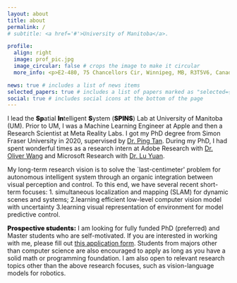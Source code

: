 ```yaml
---
layout: about
title: about
permalink: /
# subtitle: <a href='#'>University of Manitoba</a>.

profile:
  align: right
  image: prof_pic.jpg
  image_circular: false # crops the image to make it circular
  more_info: <p>E2-480, 75 Chancellors Cir, Winnipeg, MB, R3T5V6, Canada</p>

news: true # includes a list of news items
selected_papers: true # includes a list of papers marked as "selected={true}"
social: true # includes social icons at the bottom of the page
---
```


I lead the <strong style="font-weight: 900;">Sp</strong>atial <strong style="font-weight: 900;">In</strong>telligent <strong style="font-weight: 900;">S</strong>ystem (<strong style="font-weight: 900;">SPINS</strong>) Lab at University of Manitoba (UM). Prior to UM, I was a Machine Learning Engineer at Apple and then a Research Scientist at Meta Reality Labs. I got my PhD degree from Simon Fraser University in 2020, supervised by [Dr. Ping Tan](https://ece.hkust.edu.hk/pingtan). During my PhD, I had spent wonderful times as a research intern at Adobe Research with [Dr. Oliver Wang](https://oliverwang.nfshost.com/) and Microsoft Research with [Dr. Lu Yuan](https://scholar.google.ca/citations?user=k9TsUVsAAAAJ&hl=en).

My long-term research vision is to solve the `last-centimeter' problem for autonomous intelligent system through an organic integration between visual perception and control. To this end, we have several recent short-term focuses: 1. simultaneous localization and mapping (SLAM) for dynamic scenes and systems; 2.learning efficient low-level computer vision model with uncertainty 3.learning visual representation of environment for model predictive control. 

<strong style="font-weight: 900;">Prospective students:</strong> I am looking for fully funded PhD (preferred) and Master students who are self-motivated. If you are interested in working with me, please fill out [this application form](https://docs.google.com/forms/d/e/1FAIpQLSdaWiIy3ukuPdtrmkGm5Th9jo082tSA3MfOlKx0q-CuHu4g4w/viewform). Students from majors other than computer science are also encouraged to apply as long as you have a solid math or programming foundation. I am also open to relevant research topics other than the above research focuses, such as vision-language models for robotics.